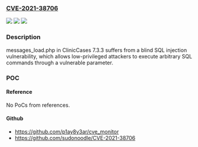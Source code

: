 ### [CVE-2021-38706](https://cve.mitre.org/cgi-bin/cvename.cgi?name=CVE-2021-38706)
![](https://img.shields.io/static/v1?label=Product&message=n%2Fa&color=blue)
![](https://img.shields.io/static/v1?label=Version&message=n%2Fa&color=blue)
![](https://img.shields.io/static/v1?label=Vulnerability&message=n%2Fa&color=brighgreen)

### Description

messages_load.php in ClinicCases 7.3.3 suffers from a blind SQL injection vulnerability, which allows low-privileged attackers to execute arbitrary SQL commands through a vulnerable parameter.

### POC

#### Reference
No PoCs from references.

#### Github
- https://github.com/p1ay8y3ar/cve_monitor
- https://github.com/sudonoodle/CVE-2021-38706

